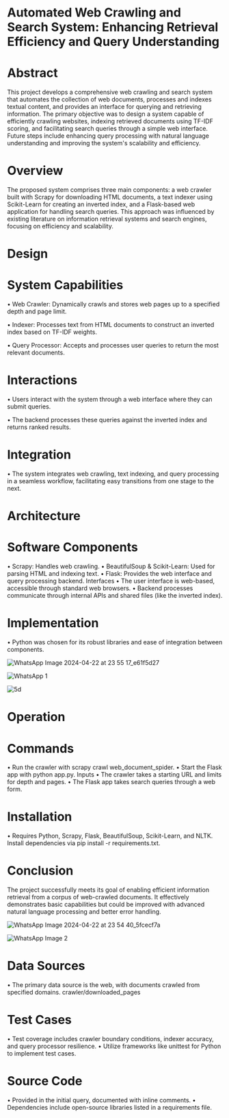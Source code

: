 # Automated Web Crawling and Search System: Enhancing Retrieval Efficiency and Query Understanding

# Abstract

This project develops a comprehensive web crawling and search system that automates the collection of web documents, processes and indexes textual content, and provides an interface for querying and retrieving information. The primary objective was to design a system capable of efficiently crawling websites, indexing retrieved documents using TF-IDF scoring, and facilitating search queries through a simple web interface. Future steps include enhancing query processing with natural language understanding and improving the system's scalability and efficiency.

# Overview

The proposed system comprises three main components: a web crawler built with Scrapy for downloading HTML documents, a text indexer using Scikit-Learn for creating an inverted index, and a Flask-based web application for handling search queries. This approach was influenced by existing literature on information retrieval systems and search engines, focusing on efficiency and scalability.


# Design

# System Capabilities

•	Web Crawler: Dynamically crawls and stores web pages up to a specified depth and page limit.

•	Indexer: Processes text from HTML documents to construct an inverted index based on TF-IDF weights.

•	Query Processor: Accepts and processes user queries to return the most relevant documents.

# Interactions

•	Users interact with the system through a web interface where they can submit queries.

•	The backend processes these queries against the inverted index and returns ranked results.

# Integration

•	The system integrates web crawling, text indexing, and query processing in a seamless workflow, facilitating easy transitions from one stage to the next.



# Architecture

# Software Components

•	Scrapy: Handles web crawling.
•	BeautifulSoup & Scikit-Learn: Used for parsing HTML and indexing text.
•	Flask: Provides the web interface and query processing backend.
Interfaces
•	The user interface is web-based, accessible through standard web browsers.
•	Backend processes communicate through internal APIs and shared files (like the inverted index).


# Implementation

•	Python was chosen for its robust libraries and ease of integration between components.

![WhatsApp Image 2024-04-22 at 23 55 17_e61f5d27](https://github.com/varunkhareedu/IR-Project/assets/70313728/d7eab204-bf31-41b2-90e8-012caf274c33)

![WhatsApp 1](https://github.com/varunkhareedu/IR-Project/assets/70313728/618a6c91-fa8a-4e61-9786-717ca4656fcf)

![5d](https://github.com/varunkhareedu/IR-Project/assets/70313728/d66f9557-9ad2-4213-8564-8c604f2bb212)



# Operation

# Commands

•	Run the crawler with scrapy crawl web_document_spider.
•	Start the Flask app with python app.py.
Inputs
•	The crawler takes a starting URL and limits for depth and pages.
•	The Flask app takes search queries through a web form.



# Installation

•	Requires Python, Scrapy, Flask, BeautifulSoup, Scikit-Learn, and NLTK. Install dependencies via pip install -r requirements.txt.


# Conclusion

The project successfully meets its goal of enabling efficient information retrieval from a corpus of web-crawled documents. It effectively demonstrates basic capabilities but could be improved with advanced natural language processing and better error handling.


![WhatsApp Image 2024-04-22 at 23 54 40_5fcecf7a](https://github.com/varunkhareedu/IR-Project/assets/70313728/d8adb751-2b80-4c5b-97b9-c49ddf8d5b40)

![WhatsApp Image 2 ](https://github.com/varunkhareedu/IR-Project/assets/70313728/4a1f8f38-a734-454a-a3a8-16f1bc18802e)


# Data Sources

•	The primary data source is the web, with documents crawled from specified domains. crawler/downloaded_pages


# Test Cases

•	Test coverage includes crawler boundary conditions, indexer accuracy, and query processor resilience.
•	Utilize frameworks like unittest for Python to implement test cases.


# Source Code

•	Provided in the initial query, documented with inline comments.
•	Dependencies include open-source libraries listed in a requirements file.

